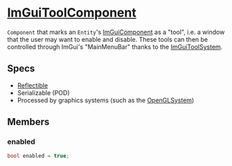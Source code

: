 # [ImGuiToolComponent](ImGuiToolComponent.hpp)

`Component` that marks an `Entity`'s [ImGuiComponent](ImGuiComponent.md) as a "tool", i.e. a window that the user may want to enable and disable. These tools can then be controlled through ImGui's "MainMenuBar" thanks to the [ImGuiToolSystem](../../systems/ImGuiToolSystem.md).

## Specs

* [Reflectible](https://github.com/phisko/putils/blob/master/reflection.md)
* Serializable (POD)
* Processed by graphics systems (such as the [OpenGLSystem](../../systems/opengl/OpenGLSystem.md))

## Members

### enabled

```cpp
bool enabled = true;
```